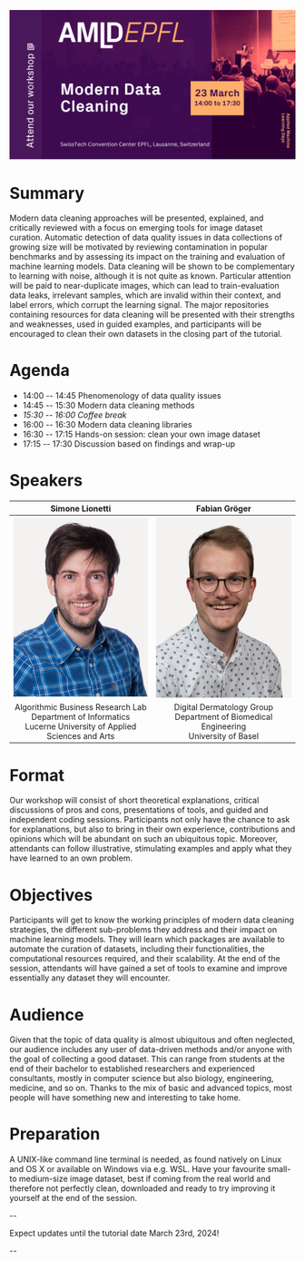 ![Data Cleaning Tile](images/data-cleaning-tile.png)

# Summary

Modern data cleaning approaches will be presented, explained, and critically reviewed with a focus on emerging tools for image dataset curation.
Automatic detection of data quality issues in data collections of growing size will be motivated by reviewing contamination in popular benchmarks and by assessing its impact on the training and evaluation of machine learning models. Data cleaning will be shown to be complementary to learning with noise, although it is not quite as known. Particular attention will be paid to near-duplicate images, which can lead to train-evaluation data leaks, irrelevant samples, which are invalid within their context, and label errors, which corrupt the learning signal. The major repositories containing resources for data cleaning will be presented with their strengths and weaknesses, used in guided examples, and participants will be encouraged to clean their own datasets in the closing part of the tutorial.

# Agenda

- 14:00 -- 14:45 Phenomenology of data quality issues
- 14:45 -- 15:30 Modern data cleaning methods
- *15:30 -- 16:00 Coffee break*
- 16:00 -- 16:30 Modern data cleaning libraries
- 16:30 -- 17:15 Hands-on session: clean your own image dataset
- 17:15 -- 17:30 Discussion based on findings and wrap-up

# Speakers

| Simone Lionetti | Fabian Gröger |
|:--:|:--:|
| ![Simone](images/simone.jpeg) | ![Fabian](images/fabian.jpeg) |
| Algorithmic Business Research Lab<br>Department of Informatics<br>Lucerne University of Applied Sciences and Arts | Digital Dermatology Group<br>Department of Biomedical Engineering<br>University of Basel |

# Format

Our workshop will consist of short theoretical explanations, critical discussions of pros and cons, presentations of tools, and guided and independent coding sessions.
Participants not only have the chance to ask for explanations, but also to bring in their own experience, contributions and opinions which will be abundant on such an ubiquitous topic. Moreover, attendants can follow illustrative, stimulating examples and apply what they have learned to an own problem.

# Objectives

Participants will get to know the working principles of modern data cleaning strategies, the different sub-problems they address and their impact on machine learning models. They will learn which packages are available to automate the curation of datasets, including their functionalities, the computational resources required, and their scalability. At the end of the session, attendants will have gained a set of tools to examine and improve essentially any dataset they will encounter.

# Audience

Given that the topic of data quality is almost ubiquitous and often neglected, our audience includes any user of data-driven methods and/or anyone with the goal of collecting a good dataset. This can range from students at the end of their bachelor to established researchers and experienced consultants, mostly in computer science but also biology, engineering, medicine, and so on. Thanks to the mix of basic and advanced topics, most people will have something new and interesting to take home.

# Preparation

A UNIX-like command line terminal is needed, as found natively on Linux and OS X or available on Windows via e.g. WSL.
Have your favourite small- to medium-size image dataset, best if coming from the real world and therefore not perfectly clean, downloaded and ready to try improving it yourself at the end of the session.

--

Expect updates until the tutorial date March 23rd, 2024!

--
